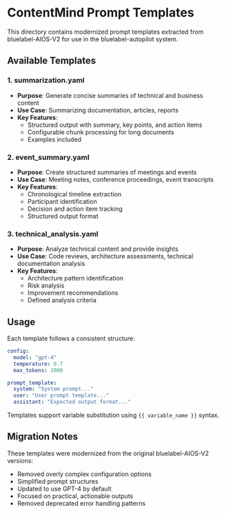 # ContentMind Prompt Templates

This directory contains modernized prompt templates extracted from bluelabel-AIOS-V2 for use in the bluelabel-autopilot system.

## Available Templates

### 1. summarization.yaml
- **Purpose**: Generate concise summaries of technical and business content
- **Use Case**: Summarizing documentation, articles, reports
- **Key Features**: 
  - Structured output with summary, key points, and action items
  - Configurable chunk processing for long documents
  - Examples included

### 2. event_summary.yaml
- **Purpose**: Create structured summaries of meetings and events
- **Use Case**: Meeting notes, conference proceedings, event transcripts
- **Key Features**:
  - Chronological timeline extraction
  - Participant identification
  - Decision and action item tracking
  - Structured output format

### 3. technical_analysis.yaml
- **Purpose**: Analyze technical content and provide insights
- **Use Case**: Code reviews, architecture assessments, technical documentation analysis
- **Key Features**:
  - Architecture pattern identification
  - Risk analysis
  - Improvement recommendations
  - Defined analysis criteria

## Usage

Each template follows a consistent structure:
```yaml
config:
  model: "gpt-4"
  temperature: 0.7
  max_tokens: 2000

prompt_template:
  system: "System prompt..."
  user: "User prompt template..."
  assistant: "Expected output format..."
```

Templates support variable substitution using `{{ variable_name }}` syntax.

## Migration Notes

These templates were modernized from the original bluelabel-AIOS-V2 versions:
- Removed overly complex configuration options
- Simplified prompt structures
- Updated to use GPT-4 by default
- Focused on practical, actionable outputs
- Removed deprecated error handling patterns